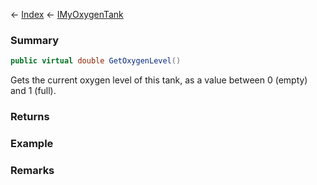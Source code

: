 ← [Index](Api-Index) ← [IMyOxygenTank](Sandbox.ModAPI.Ingame.IMyOxygenTank)

### Summary

```csharp
public virtual double GetOxygenLevel()
```

Gets the current oxygen level of this tank, as a value between 0 (empty) and 1 (full).

### Returns



### Example

### Remarks

